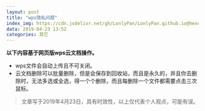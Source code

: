 ```yaml
---
layout: post
title: "wps隐私问题"
index_img: https://cdn.jsdelivr.net/gh/LonlyPan/LonlyPan.github.io@hexo_source/hexo_images/wps隐私问题/wps隐私.png
data: 2019-04-23 13:52
categories: 其它
---
```


**以下内容基于网页版wps云文档操作。**  

- wps文件会自动上传且不可关闭。  
- 云文档删除可以批量删除，但是会保存到回收站，而且是永久的，并且你去删除时，无法多选或全选，得一个个删除，而且每删除一个文件都需要点击三次鼠标。

<!--more-->
>文章写于2019年4月23日，具有时效性，以上仅代表个人观点，可能有误。